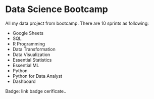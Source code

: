 # Data Science Bootcamp

All my data project from bootcamp. There are 10 sprints as following:

- Google Sheets
- SQL
- R Programming
- Data Transformation
- Data Visualization
- Essential Statistics
- Essential ML
- Python
- Python for Data Analyst
- Dashboard
    
Badge: link badge cerificate.. 
